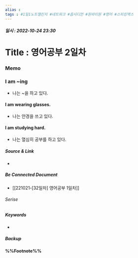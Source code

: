```yaml
---
alias : 
tags : #1일1노트챌린지 #네트워크 #옵시디언 #원바이원 #영어 #스피킹맥스
---
```


##### 일시 : 2022-10-24 23:30

# Title : 영어공부 2일차

### Memo

### I am ~ing
- 나는 ~을 하고 있다.

####  I am wearing glasses.
- 나는 안경을 쓰고 있다.

#### I am studying hard.
- 나는 열심히 공부를 하고 있다.

##### Source & Link
- 

##### Be Connected Document
- [[221021-[32일차] 영어공부 1일차]]

###### Serise


##### Keywords
- 

##### Backup


#### %%Footnote%%

[^1]: 